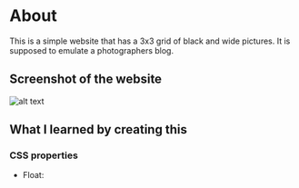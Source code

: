 # About
This is a simple website that has a 3x3 grid of black and wide pictures. It is supposed to emulate a photographers blog.

## Screenshot of the website
![alt text](https://i.imgur.com/4hjWqI0.jpg)

## What I learned by creating this
### CSS properties
* Float:
